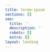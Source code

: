 ```yaml
---
title: lorem-ipsum
sections: []
seo:
  title: ''
  description: ''
  robots: []
  extra: []
layout: landing
---
```

